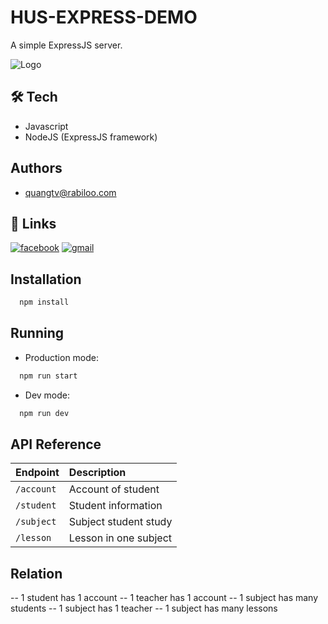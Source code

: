 
# HUS-EXPRESS-DEMO

A simple ExpressJS server.

![Logo](https://www.google.com/u/0/ac/images/logo.gif?uid=111950459518512810315&service=google_gsuite)

## 🛠 Tech
- Javascript
- NodeJS (ExpressJS framework)



## Authors

- [quangtv@rabiloo.com](https://github.com/quangtv8821)


## 🔗 Links
[![facebook](https://img.shields.io/badge/facebook-0A66C2?style=for-the-badge&logo=facebook&logoColor=white)](https://www.facebook.com/quangn123/)
[![gmail](https://img.shields.io/badge/gmail-EA4335?style=for-the-badge&logo=gmail&logoColor=white)](https://mail.google.com/mail/u/0/?tab=rm&ogbl#inbox)



## Installation

```bash
  npm install
```
## Running
- Production mode:
```bash
  npm run start
```

- Dev mode:
```bash
  npm run dev
```


## API Reference

| Endpoint          |  Description                          |
| :-----------------|  :------------------------------------|
| `/account`        |  Account of student                   |
| `/student`        |  Student information                  |
| `/subject`        |  Subject student study                |
| `/lesson`         |  Lesson in one subject                |

## Relation
-- 1 student has 1 account
-- 1 teacher has 1 account
-- 1 subject has many students
-- 1 subject has 1 teacher
-- 1 subject has many lessons

